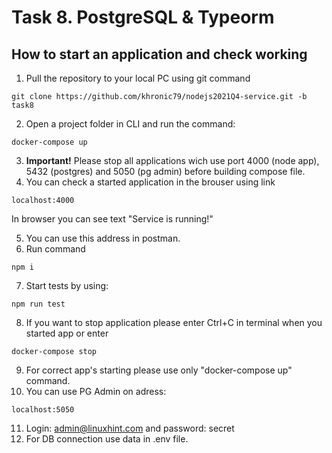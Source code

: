 # Task 8. PostgreSQL & Typeorm

## How to start an application and check working

1. Pull the repository to your local PC using git command
```
git clone https://github.com/khronic79/nodejs2021Q4-service.git -b task8
```
2. Open a project folder in CLI and run the command:
```
docker-compose up
```
3. **Important!** Please stop all applications wich use port 4000 (node app), 5432 (postgres) and 5050 (pg admin) before building compose file. 
4. You can check a started application in the brouser using link
```
localhost:4000
```
In browser you can see text "Service is running!"

5. You can use this address in postman. 
6. Run command 
```
npm i
```
7. Start tests by using:
```
npm run test
```
8. If you want to stop application please enter Ctrl+C in terminal when you started app or enter 
```
docker-compose stop
```
9. For correct app's starting please use only "docker-compose up" command.
10. You can use PG Admin on adress:
```
localhost:5050
```
11. Login: admin@linuxhint.com and password: secret
12. For DB connection use data in .env file.


